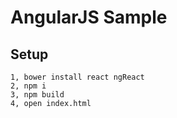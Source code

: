# AngularJS Sample

## Setup
```
1, bower install react ngReact
2, npm i
3, npm build
4, open index.html

```